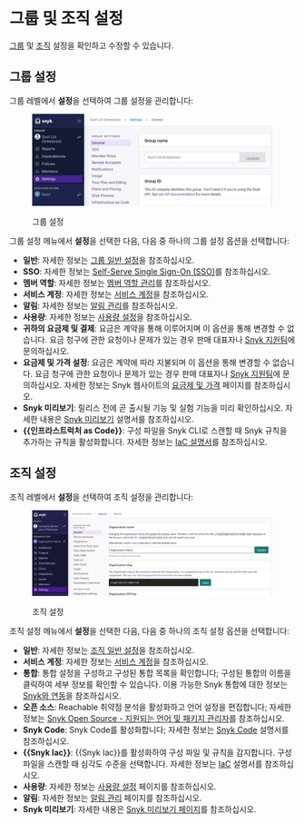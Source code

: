 # 그룹 및 조직 설정

[그룹](group-and-organization-settings.md#group-settings) 및 [조직](group-and-organization-settings.md#organization-settings) 설정을 확인하고 수정할 수 있습니다.

## 그룹 설정

그룹 레벨에서 **설정**을 선택하여 그룹 설정을 관리합니다:

<div align="left"><figure><img src="../../.gitbook/assets/Screenshot 2023-04-26 at 12.57.49.png" alt="그룹 설정"><figcaption><p>그룹 설정</p></figcaption></figure></div>

그룹 설정 메뉴에서 **설정**을 선택한 다음, 다음 중 하나의 그룹 설정 옵션을 선택합니다:

- **일반**: 자세한 정보는 [그룹 일반 설정](groups/group-general-settings.md)을 참조하십시오.
- **SSO**: 자세한 정보는 [Self-Serve Single Sign-On (SSO)](../../enterprise-setup/single-sign-on-sso-for-authentication-to-snyk/configure-self-serve-single-sign-on-sso/)를 참조하십시오.
- **멤버 역할**: 자세한 정보는 [멤버 역할 관리](../user-roles/user-role-management.md)를 참조하십시오.
- **서비스 계정**: 자세한 정보는 [서비스 계정](../../enterprise-setup/service-accounts/)을 참조하십시오.
- **알림**: 자세한 정보는 [알림 관리](../manage-notifications.md)를 참조하십시오.
- **사용량**: 자세한 정보는 [사용량 설정](usage-settings.md)을 참조하십시오.
- **귀하의 요금제 및 결제**: 요금은 계약을 통해 이루어지며 이 옵션을 통해 변경할 수 없습니다. 요금 청구에 관한 요청이나 문제가 있는 경우 판매 대표자나 [Snyk 지원팀](https://support.snyk.io)에 문의하십시오.
- **요금제 및 가격 설정**: 요금은 계약에 따라 지불되며 이 옵션을 통해 변경할 수 없습니다. 요금 청구에 관한 요청이나 문제가 있는 경우 판매 대표자나 [Snyk 지원팀](https://support.snyk.io)에 문의하십시오. 자세한 정보는 Snyk 웹사이트의 [요금제 및 가격](https://snyk.io/plans/) 페이지를 참조하십시오.
- **Snyk 미리보기**: 릴리스 전에 곧 출시될 기능 및 실험 기능을 미리 확인하십시오. 자세한 내용은 [Snyk 미리보기](../snyk-preview.md) 설명서를 참조하십시오.
- **{{인프라스트럭처 as Code}}**: 구성 파일을 Snyk CLI로 스캔할 때 Snyk 규칙을 추가하는 규칙을 활성화합니다. 자세한 정보는 [IaC 설명서](../../scan-with-snyk/snyk-iac/)를 참조하십시오.

## 조직 설정

조직 레벨에서 **설정**을 선택하여 조직 설정을 관리합니다:

<div align="left"><figure><img src="../../.gitbook/assets/org_settings.png" alt="조직 설정"><figcaption><p>조직 설정</p></figcaption></figure></div>

조직 설정 메뉴에서 **설정**을 선택한 다음, 다음 중 하나의 조직 설정 옵션을 선택합니다:

- **일반**: 자세한 정보는 [조직 일반 설정](organizations/organization-general-settings.md)을 참조하십시오.
- **서비스 계정**: 자세한 정보는 [서비스 계정](../../enterprise-setup/service-accounts/)을 참조하십시오.
- **통합**: 통합 설정을 구성하고 구성된 통합 목록을 확인합니다; 구성된 통합의 이름을 클릭하여 세부 정보를 확인할 수 있습니다. 이용 가능한 Snyk 통합에 대한 정보는 [Snyk와 연동](https://docs.snyk.io/integrations)을 참조하십시오.
- **오픈 소스**: Reachable 취약점 분석을 활성화하고 언어 설정을 편집합니다; 자세한 정보는 [Snyk Open Source - 지원되는 언어 및 패키지 관리자](../../supported-languages-package-managers-and-frameworks/)를 참조하십시오.
- **Snyk Code**: Snyk Code를 활성화합니다; 자세한 정보는 [Snyk Code](../../scan-with-snyk/snyk-code/) 설명서를 참조하십시오.
- **{{Snyk Iac}}**: {{Snyk Iac}}를 활성화하여 구성 파일 및 규칙을 감지합니다. 구성 파일을 스캔할 때 심각도 수준을 선택합니다. 자세한 정보는 [IaC](../../scan-with-snyk/snyk-iac/scan-your-iac-source-code/) 설명서를 참조하십시오.
- **사용량**: 자세한 정보는 [사용량 설정](usage-settings.md) 페이지를 참조하십시오.
- **알림**: 자세한 정보는 [알림 관리](../manage-notifications.md) 페이지를 참조하십시오.
- **Snyk 미리보기**: 자세한 내용은 [Snyk 미리보기 페이지](../snyk-preview.md)를 참조하십시오.